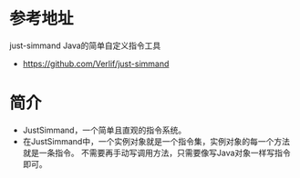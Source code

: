 # 参考地址
just-simmand Java的简单自定义指令工具
- https://github.com/Verlif/just-simmand

# 简介
- JustSimmand，一个简单且直观的指令系统。
- 在JustSimmand中，一个实例对象就是一个指令集，实例对象的每一个方法就是一条指令。 不需要再手动写调用方法，只需要像写Java对象一样写指令即可。
